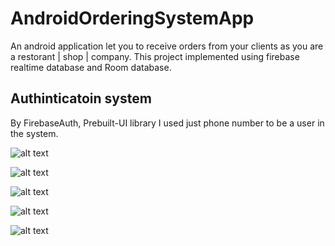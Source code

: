# AndroidOrderingSystemApp
An android application let you to receive orders from your clients as you are a restorant | shop | company. This project implemented using firebase realtime database and Room database.

## Authinticatoin system
By FirebaseAuth, Prebuilt-UI library
I used just phone number to be a user in the system.

![alt text](https://github.com/mohjacksi/AndroidOrderingSystemApp/blob/master/images/1.png)

![alt text](https://github.com/mohjacksi/AndroidOrderingSystemApp/blob/master/images/2.png)

![alt text](https://github.com/mohjacksi/AndroidOrderingSystemApp/blob/master/images/3.png)

![alt text](https://github.com/mohjacksi/AndroidOrderingSystemApp/blob/master/images/4.png)

![alt text](https://github.com/mohjacksi/AndroidOrderingSystemApp/blob/master/images/5.png)
